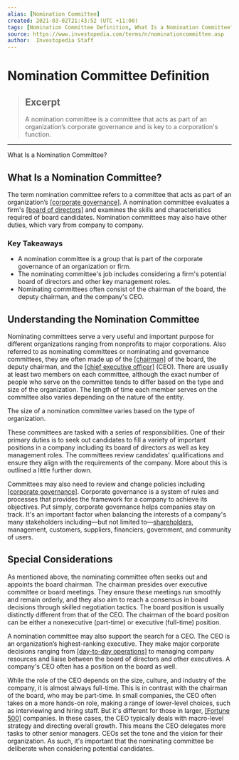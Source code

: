 ```yaml
---
alias: [Nomination Committee]
created: 2021-03-02T21:43:52 (UTC +11:00)
tags: [Nomination Committee Definition, What Is a Nomination Committee?]
source: https://www.investopedia.com/terms/n/nominationcommittee.asp
author:  Investopedia Staff
---
```


# Nomination Committee Definition

> ## Excerpt
> A nomination committee is a committee that acts as part of an organization’s corporate governance and is key to a corporation's function.

---

What Is a Nomination Committee?
## What Is a Nomination Committee?

The term nomination committee refers to a committee that acts as part of an organization’s [[corporate governance]](https://www.investopedia.com/terms/c/corporategovernance.asp). A nomination committee evaluates a firm's [[board of directors]](https://www.investopedia.com/terms/b/boardoftrustees.asp) and examines the skills and characteristics required of board candidates. Nomination committees may also have other duties, which vary from company to company.

### Key Takeaways

-   A nomination committee is a group that is part of the corporate governance of an organization or firm.
-   The nominating committee's job includes considering a firm's potential board of directors and other key management roles.
-   Nominating committees often consist of the chairman of the board, the deputy chairman, and the company's CEO.

## Understanding the Nomination Committee

Nominating committees serve a very useful and important purpose for different organizations ranging from nonprofits to major corporations. Also referred to as nominating committees or nominating and governance committees, they are often made up of the [[chairman]](https://www.investopedia.com/terms/c/chairman.asp) of the board, the deputy chairman, and the [[chief executive officer]](https://www.investopedia.com/terms/c/ceo.asp) (CEO). There are usually at least two members on each committee, although the exact number of people who serve on the committee tends to differ based on the type and size of the organization. The length of time each member serves on the committee also varies depending on the nature of the entity.

The size of a nomination committee varies based on the type of organization.

These committees are tasked with a series of responsibilities. One of their primary duties is to seek out candidates to fill a variety of important positions in a company including its board of directors as well as key management roles. The committees review candidates' qualifications and ensure they align with the requirements of the company. More about this is outlined a little further down.

Committees may also need to review and change policies including [[corporate governance]](https://www.investopedia.com/ask/answers/051115/what-are-some-examples-different-corporate-governance-systems-across-world.asp). Corporate governance is a system of rules and processes that provides the framework for a company to achieve its objectives. Put simply, corporate governance helps companies stay on track. It's an important factor when balancing the interests of a company's many stakeholders including—but not limited to—[shareholders](https://www.investopedia.com/terms/s/shareholder.asp), management, customers, suppliers, financiers, government, and community of users.

## Special Considerations

As mentioned above, the nominating committee often seeks out and appoints the board chairman. The chairman presides over executive committee or board meetings. They ensure these meetings run smoothly and remain orderly, and they also aim to reach a consensus in board decisions through skilled negotiation tactics. The board position is usually distinctly different from that of the CEO. The chairman of the board position can be either a nonexecutive (part-time) or executive (full-time) position.

A nomination committee may also support the search for a CEO. The CEO is an organization’s highest-ranking executive. They make major corporate decisions ranging from [[day-to-day operations]](https://www.investopedia.com/terms/o/operating-activities.asp) to managing company resources and liaise between the board of directors and other executives. A company's CEO often has a position on the board as well.

While the role of the CEO depends on the size, culture, and industry of the company, it is almost always full-time. This is in contrast with the chairman of the board, who may be part-time. In small companies, the CEO often takes on a more hands-on role, making a range of lower-level choices, such as interviewing and hiring staff. But it's different for those in larger, [[Fortune 500]](https://www.investopedia.com/terms/f/fortune500.asp) companies. In these cases, the CEO typically deals with macro-level strategy and directing overall growth. This means the CEO delegates more tasks to other senior managers. CEOs set the tone and the vision for their organization. As such, it's important that the nominating committee be deliberate when considering potential candidates.
